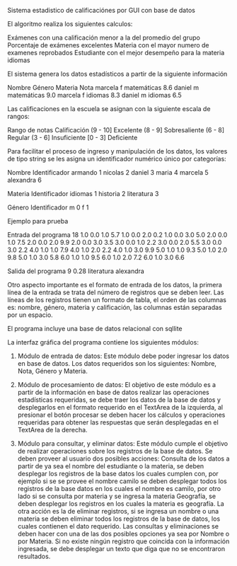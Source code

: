 Sistema estadistico de calificaciónes por GUI con base de datos

El algoritmo realiza los siguientes calculos:

Exámenes con una calificación menor a la del promedio del grupo
Porcentaje de exámenes excelentes
Materia con el mayor numero de examenes reprobados
Estudiante con el mejor desempeño para la materia idiomas

El sistema genera los datos estadísticos a partir de la siguiente información

Nombre	Género	 Materia	  Nota
marcela	  f	    matemáticas	8.6
daniel	  m	    matemáticas	9.0
marcela	  f	    idiomas	    8.3
daniel	  m	    idiomas	    6.5

Las calificaciones en la escuela se asignan con la siguiente escala de rangos:

Rango de notas	Calificación 
(9 - 10]	        Excelente
(8 - 9]	          Sobresaliente
(6 - 8]	          Regular
(3 - 6]	          Insuficiente
[0 - 3]	          Deficiente

Para facilitar el proceso de ingreso y manipulación de los datos, los valores de tipo string se les asigna un identificador numérico único por categorías:

Nombre	Identificador
armando	  1
nicolas	  2
daniel	  3
maria	    4
marcela	  5
alexandra	6

Materia 	Identificador
idiomas	    1
historia	  2
literatura	3


Género	Identificador
m	        0
f	        1

Ejemplo para prueba

Entrada del programa
18
1.0 0.0 1.0 5.7
1.0 0.0 2.0 0.2
1.0 0.0 3.0 5.0
2.0 0.0 1.0 7.5
2.0 0.0 2.0 9.9
2.0 0.0 3.0 3.5
3.0 0.0 1.0 2.2
3.0 0.0 2.0 5.5
3.0 0.0 3.0 2.2
4.0 1.0 1.0 7.9
4.0 1.0 2.0 2.2
4.0 1.0 3.0 9.9
5.0 1.0 1.0 9.3
5.0 1.0 2.0 9.8
5.0 1.0 3.0 5.8
6.0 1.0 1.0 9.5
6.0 1.0 2.0 7.2
6.0 1.0 3.0 6.6

Salida del programa
9
0.28
literatura
alexandra

Otro aspecto importante es el formato de entrada de los datos, la primera línea de la entrada se trata del número de registros que se deben leer. Las líneas de los registros tienen un formato de tabla, el orden de las columnas es: nombre, género, materia y calificación, las columnas están separadas por un espacio. 

El programa incluye una base de datos relacional con sqllite

La interfaz gráfica del programa contiene los siguientes módulos:

1. Módulo de entrada de datos: Este módulo debe poder ingresar los datos en base de datos. Los datos requeridos son los siguientes: Nombre, Nota, Género y Materia.

2. Módulo de procesamiento de datos: El objetivo de este módulo es a partir de la información en base de datos realizar las operaciones estadísticas requeridas, se debe traer los datos de la base de datos y desplegarlos en el formato requerido en el TextArea de la izquierda, al presionar el botón procesar se deben hacer los cálculos y operaciones requeridas para obtener las respuestas que serán desplegadas en el TextArea de la derecha.

3. Módulo para consultar, y eliminar datos: Este módulo cumple el objetivo de realizar operaciones sobre los registros de la base de datos. Se deben proveer al usuario dos posibles acciones: Consulta de los datos a partir de ya sea el nombre del estudiante o la materia, se deben desplegar los registros de la base datos los cuales cumplen con, por ejemplo si se se provee el nombre camilo se deben desplegar todos los registros de la base datos en los cuales el nombre es camilo, por otro lado si se consulta por materia y se ingresa la materia Geografía, se deben desplegar los registros en los cuales la materia es geografía. La otra acción es la de eliminar registros, si se ingresa un nombre o una materia se deben eliminar todos los registros de la base de datos, los cuales contienen el dato requerido. Las consultas y eliminaciones se deben hacer con una de las dos posibles opciones ya sea por Nombre o por Materia. Si no existe ningún registro que coincida con la información ingresada, se debe desplegar un texto que diga que no se encontraron resultados.
